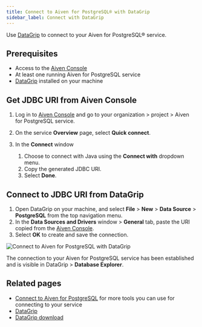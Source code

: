 ```yaml
---
title: Connect to Aiven for PostgreSQL® with DataGrip
sidebar_label: Connect with DataGrip
---
```


Use [DataGrip](https://www.jetbrains.com/datagrip/) to connect to your Aiven for
PostgreSQL® service.

## Prerequisites

- Access to the [Aiven Console](https://console.aiven.io/)
- At least one running Aiven for PostgreSQL service
- [DataGrip](https://www.jetbrains.com/datagrip/download/) installed on your machine

## Get JDBC URI from Aiven Console

1. Log in to [Aiven Console](https://console.aiven.io/) and go to your
   organization > project > Aiven for PostgreSQL service.
1. On the service **Overview** page, select **Quick connect**.
1. In the **Connect** window

   1. Choose to connect with Java using the **Connect with**
      dropdown menu.
   1. Copy the generated JDBC URI.
   1. Select **Done**.

## Connect to JDBC URI from DataGrip

1. Open DataGrip on your machine, and select **File** > **New** > **Data Source** >
   **PostgreSQL** from the top navigation menu.
1. In the **Data Sources and Drivers** window > **General** tab, paste the URI copied from
   the [Aiven Console](https://console.aiven.io/).
1. Select **OK** to create and save the connection.

![Connect to Aiven for PostgreSQL with DataGrip](/images/content/products/postgresql/datagrip-create-connection.png)

The connection to your Aiven for PostgreSQL service has been established and is visible in
DataGrip > **Database Explorer**.

## Related pages

- [Connect to Aiven for PostgreSQL](/docs/products/postgresql/howto/list-code-samples) for
more tools you can use for connecting to your service
- [DataGrip](https://www.jetbrains.com/datagrip/)
- [DataGrip download](https://www.jetbrains.com/datagrip/download/)
